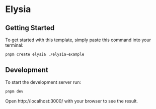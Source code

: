 # Elysia

## Getting Started
To get started with this template, simply paste this command into your terminal:
```bash
pnpm create elysia ./elysia-example
```

## Development
To start the development server run:
```bash
pnpm dev
```

Open http://localhost:3000/ with your browser to see the result.
